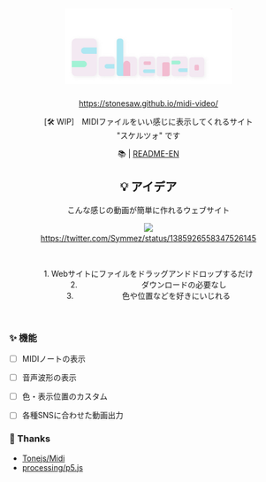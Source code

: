 <div align="center">

# <img src="./screenshot/logo.jpg" width="60%" />

https://stonesaw.github.io/midi-video/

[🛠 WIP]　MIDIファイルをいい感じに表示してくれるサイト  
"スケルツォ" です

📚 | [README-EN](./README-en.md)



## 💡 アイデア
こんな感じの動画が簡単に作れるウェブサイト

<a href="https://twitter.com/Symmez/status/1385926558347526145"><img width="400px" src="https://user-images.githubusercontent.com/50014309/145682238-369d0c16-7022-462e-afe3-e6549202bb3d.png"></img></a>  
https://twitter.com/Symmez/status/1385926558347526145

<br>

1\. Webサイトにファイルをドラッグアンドドロップするだけ  
2\. 　　　　　　　　ダウンロードの必要なし　　　　　　　  
3\. 　　　　　　色や位置などを好きにいじれる　　　　　　


</div>

<br>

### ✨ 機能
- [ ] MIDIノートの表示
- [ ] 音声波形の表示
- [ ] 色・表示位置のカスタム
- [ ] 各種SNSに合わせた動画出力


### 🙏 Thanks
- [Tonejs/Midi](https://github.com/Tonejs/Midi)
- [processing/p5.js](https://github.com/processing/p5.js)

